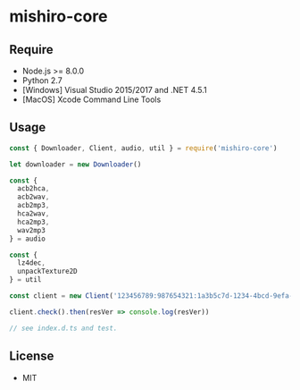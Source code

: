 # mishiro-core

## Require

* Node.js >= 8.0.0
* Python 2.7
* [Windows] Visual Studio 2015/2017 and .NET 4.5.1
* [MacOS] Xcode Command Line Tools

## Usage

``` javascript
const { Downloader, Client, audio, util } = require('mishiro-core')

let downloader = new Downloader()

const {
  acb2hca,
  acb2wav,
  acb2mp3,
  hca2wav,
  hca2mp3,
  wav2mp3
} = audio

const {
  lz4dec,
  unpackTexture2D
} = util

const client = new Client('123456789:987654321:1a3b5c7d-1234-4bcd-9efa-8e6f4a2b7c5d')

client.check().then(resVer => console.log(resVer))

// see index.d.ts and test.
```

## License
* MIT
